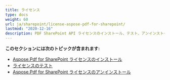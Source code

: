 ```yaml
---
title: ライセンス
type: docs
weight: 60
url: ja/sharepoint/license-aspose-pdf-for-sharepoint/
lastmod: "2020-12-16"
description: PDF SharePoint API ライセンスのインストール、テスト、アンインストールについて学びます。
---
```


**このセクションには次のトピックが含まれます:**
- [Aspose.Pdf for SharePoint ライセンスのインストール](/pdf/sharepoint/installing-aspose-pdf-for-sharepoint-license/)
- [ライセンスのテスト](/pdf/sharepoint/testing-a-license/)
- [Aspose.Pdf for SharePoint ライセンスのアンインストール](/pdf/sharepoint/uninstalling-aspose-pdf-for-sharepoint-license/)